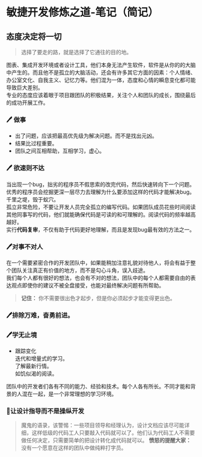 # 敏捷开发修炼之道-笔记（简记）

## 态度决定将一切

> 选择了要走的路，就是选择了它通往的目的地。

图表、集成开发环境或者设计工具，他们本身无法产生软件，软件是从你的的大脑中产生的。而且他不是孤立的大脑活动，还会有许多其它方面的因素：个人情绪、办公室文化、自我主义、记忆力等。他们混为一体，态度和心情的瞬息变化都可能导致巨大差别。  
专业的态度应该着眼于项目跟团队的积极结果，关注个人和团队的成长，围绕最后的成功开展工作。  

### 🖊 做事

* 出了问题，应该把最高优先级为解决问题。而不是找出元凶。
* 结果比过程重要。
* 团队之间互相帮助，互相学习，虚心。

### 🖊 欲速则不达
当出现一个bug，拙劣的程序员不假思索的改完代码，然后快速转向下一个问题。优秀的程序员会挖掘更深一层尽力去理解为什么要添加这样的代码才能解决bug。千里之堤，毁于蚁穴。  
孤立非常危险，不要让开发人员完全孤立的编写代码。如果团队成员花些时间阅读其他同事写的代码，他们就能确保代码是可读的和可理解的。阅读代码的频率越高越好。  
实行**代码复审**，不仅有助于代码更好地理解，而且是发现bug最有效的方法之一。

### 🖊对事不对人
在一个需要紧密合作的开发团队中，如果能稍加注意礼貌对待他人，将会有益于整个团队关注真正有价值的地方，而不是勾心斗角，误入歧途。  
我们每个人都有很好的想法，也会有不对的想法，团队中的每个人都需要自由的表达观点即使你的建议不被全盘接受，也能对最终解决问题有所帮助。  
> **记住：** 你不需要很出色才起步，但是你必须起步才能变得更出色。

### 🖊排除万难，奋勇前进。


### 🖊学无止境
* 跟踪变化  
  迭代和增量式的学习。  
  了解最新行情。  
  如饥似渴的阅读。  

团队中的开发者们各有不同的能力、经验和技术。每个人各有所长。不同才能和背景的人混在一起，是一个非常理想的学习环境。

### 🤬让设计指导而不是操纵开发
> 魔鬼的语录，该警惕：一些项目领导和经理认为，设计文档应该尽可能详细，这样低级的代码工人只要敲入代码就可以了。他们认为代码工人不需要做任何决定，只需要简单的把设计转化成代码就可以。
> **愤怒的提醒大家：** 没有一个愿意在这样的团队中做纯粹打字员。